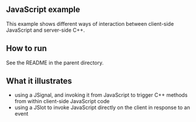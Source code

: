 JavaScript example
------------------

This example shows different ways of interaction between client-side
JavaScript and server-side C++.

How to run
----------

See the README in the parent directory.

What it illustrates
-------------------

- using a JSignal, and invoking it from JavaScript to trigger C++ methods
  from within client-side JavaScript code
- using a JSlot to invoke JavaScript directly on the client in response to
  an event